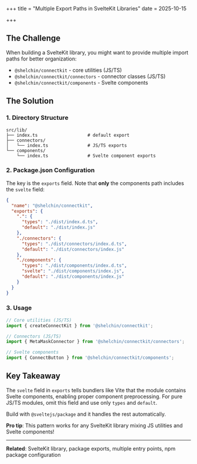 +++
title = "Multiple Export Paths in SvelteKit Libraries"
date = 2025-10-15

+++



## The Challenge

When building a SvelteKit library, you might want to provide multiple import paths for better organization:

- `@shelchin/connectkit` - core utilities (JS/TS)
- `@shelchin/connectkit/connectors` - connector classes (JS/TS)
- `@shelchin/connectkit/components` - Svelte components

## The Solution

### 1. Directory Structure

```
src/lib/
├── index.ts                   # default export
├── connectors/
│   └── index.ts               # JS/TS exports
└── components/
    └── index.ts               # Svelte component exports
```

### 2. Package.json Configuration

The key is the `exports` field. Note that **only** the components path includes the `svelte` field:

```json
{
  "name": "@shelchin/connectkit",
  "exports": {
    ".": {
      "types": "./dist/index.d.ts",
      "default": "./dist/index.js"
    },
    "./connectors": {
      "types": "./dist/connectors/index.d.ts",
      "default": "./dist/connectors/index.js"
    },
    "./components": {
      "types": "./dist/components/index.d.ts",
      "svelte": "./dist/components/index.js",
      "default": "./dist/components/index.js"
    }
  }
}
```

### 3. Usage

```typescript
// Core utilities (JS/TS)
import { createConnectKit } from '@shelchin/connectkit';

// Connectors (JS/TS)
import { MetaMaskConnector } from '@shelchin/connectkit/connectors';

// Svelte components
import { ConnectButton } from '@shelchin/connectkit/components';
```

## Key Takeaway

The `svelte` field in `exports` tells bundlers like Vite that the module contains Svelte components, enabling proper component preprocessing. For pure JS/TS modules, omit this field and use only `types` and `default`.

Build with `@sveltejs/package` and it handles the rest automatically.

**Pro tip**: This pattern works for any SvelteKit library mixing JS utilities and Svelte components!



------

**Related**: SvelteKit library, package exports, multiple entry points, npm package configuration

